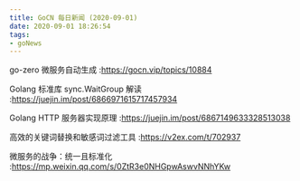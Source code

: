 ```yaml
---
title: GoCN 每日新闻 (2020-09-01)
date: 2020-09-01 18:26:54
tags:
- goNews
---
```

go-zero 微服务自动生成 :https://gocn.vip/topics/10884

 Golang 标准库 sync.WaitGroup 解读 :https://juejin.im/post/6866971615717457934

Golang HTTP 服务器实现原理 :https://juejin.im/post/6867149633328513038

高效的关键词替换和敏感词过滤工具  :https://v2ex.com/t/702937

微服务的战争：统一且标准化 :https://mp.weixin.qq.com/s/0ZtR3e0NHGpwAswvNNhYKw

